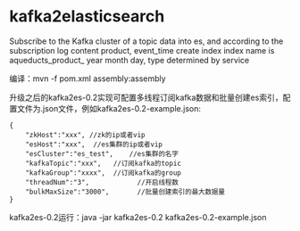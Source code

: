 kafka2elasticsearch
===================

Subscribe to the Kafka cluster of a topic data into es, and according to the subscription log content product, event_time create index index name is aqueducts_product_ year month day, type determined by service

编译：mvn -f pom.xml assembly:assembly

升级之后的kafka2es-0.2实现可配置多线程订阅kafka数据和批量创建es索引，配置文件为.json文件，例如kafka2es-0.2-example.json:

    {
        "zkHost":"xxx", //zk的ip或者vip
        "esHost":"xxx",  //es集群的ip或者vip
        "esCluster":"es_test",    //es集群的名字
        "kafkaTopic":"xxx",   //订阅kafka的topic
        "kafkaGroup":"xxxx",  //订阅kafka的group
        "threadNum":"3",            //开启线程数
        "bulkMaxSize":"3000",       //批量创建索引的最大数据量
    }

kafka2es-0.2运行：java -jar kafka2es-0.2 kafka2es-0.2-example.json
